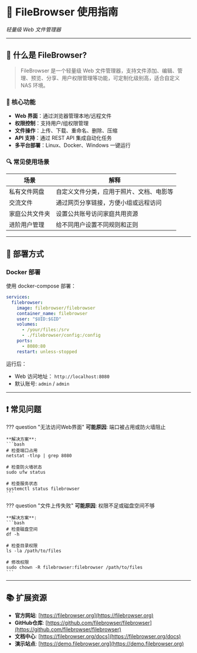 # 🧾 FileBrowser 使用指南

*轻量级 Web 文件管理器*

---

## 📄 什么是 FileBrowser?

> FileBrowser 是一个轻量级 Web 文件管理器，支持文件添加、编辑、管理、预览、分享、用户权限管理等功能，可定制化级别高，适合自定义 NAS 环境。


### 🌟 核心功能

- **Web 界面**：通过浏览器管理本地/远程文件  
- **权限控制**：支持用户/组权限管理  
- **文件操作**：上传、下载、重命名、删除、压缩  
- **API 支持**：通过 REST API 集成自动化任务  
- **多平台部署**：Linux、Docker、Windows 一键运行  


### 🔍 常见使用场景

| 场景      | 解释                   |
| ------- | -------------------- |
| 私有文件网盘  | 自定义文件分类，应用于照片、文档、电影等 |
| 交流文件    | 通过网页分享链接，方便小组或远程访问   |
| 家庭公共文件夹 | 设置公共账号访问家庭共用资源       |
| 进阶用户管理  | 给不同用户设置不同规则和正则       |


---

## 🛀 部署方式

### Docker 部署

使用 docker-compose 部署：

```yaml
services:
  filebrowser:
    image: filebrowser/filebrowser
    container_name: filebrowser
    user: "$UID:$GID"
    volumes:
      - /your/files:/srv
      - ./filebrowser/config:/config
    ports:
      - 8080:80
    restart: unless-stopped
```

运行后：

* Web 访问地址： `http://localhost:8080`
* 默认账号: `admin` / `admin`

---


<!-- ## 🐛 常见问题 -->
## ❗ 常见问题


??? question "无法访问Web界面"
    **可能原因**: 端口被占用或防火墙阻止
    
    **解决方案**:
    ```bash
    # 检查端口占用
    netstat -tlnp | grep 8080
    
    # 检查防火墙状态
    sudo ufw status
    
    # 检查服务状态
    systemctl status filebrowser
    ```

??? question "文件上传失败"
    **可能原因**: 权限不足或磁盘空间不够
    
    **解决方案**:
    ```bash
    # 检查磁盘空间
    df -h
    
    # 检查目录权限
    ls -la /path/to/files
    
    # 修改权限
    sudo chown -R filebrowser:filebrowser /path/to/files
    ```

---

## 📚 扩展资源

- **官方网站**: [https://filebrowser.org](https://filebrowser.org)
- **GitHub仓库**: [https://github.com/filebrowser/filebrowser](https://github.com/filebrowser/filebrowser)
- **文档中心**: [https://filebrowser.org/docs](https://filebrowser.org/docs)
- **演示站点**: [https://demo.filebrowser.org](https://demo.filebrowser.org)
